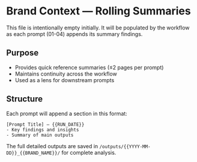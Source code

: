 # Brand Context — Rolling Summaries

This file is intentionally empty initially. It will be populated by the workflow as each prompt (01-04) appends its summary findings.

## Purpose
- Provides quick reference summaries (≤2 pages per prompt)
- Maintains continuity across the workflow
- Used as a lens for downstream prompts

## Structure
Each prompt will append a section in this format:
```
[Prompt Title] — {{RUN_DATE}}
- Key findings and insights
- Summary of main outputs
```

The full detailed outputs are saved in `/outputs/{{YYYY-MM-DD}}_{{BRAND_NAME}}/` for complete analysis.
